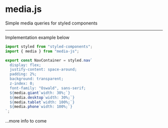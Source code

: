 # media.js
Simple media queries for styled components  

---
Implementation example below

```javascript
import styled from "styled-components";
import { media } from "media-js";

export const NavContainer = styled.nav`
  display: flex;
  justify-content: space-around;
  padding: 2%;
  background: transparent;
  z-index: 0;
  font-family: "Oswald", sans-serif;
  ${media.giant`width: 30%;`}
  ${media.desktop`width: 30%;`}
  ${media.tablet`width: 100%;`}
  ${media.phone`width: 100%;`}
`;
```

...more info to come
